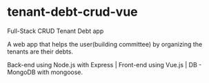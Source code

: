 # tenant-debt-crud-vue
Full-Stack CRUD Tenant Debt app

A web app that helps the user(building committee) by organizing the tenants are their debts.

Back-end using Node.js with Express |
Front-end using Vue.js |
DB - MongoDB with mongoose.
